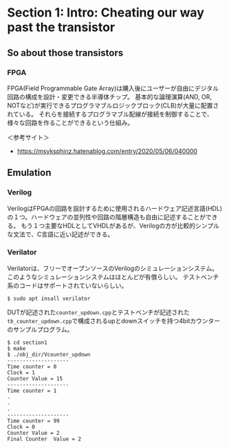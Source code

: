 # Section 1: Intro: Cheating our way past the transistor
## So about those transistors
### FPGA

FPGA(Field Programmable Gate Array)は購入後にユーザーが自由にデジタル回路の構成を設計・変更できる半導体チップ。
基本的な論理演算(AND, OR, NOTなど)が実行できるプログラマブルロジックブロック(CLB)が大量に配置されている。
それらを接続するプログラマブル配線が接続を制御することで、様々な回路を作ることができるという仕組み。


＜参考サイト＞
- https://msyksphinz.hatenablog.com/entry/2020/05/06/040000

## Emulation



### Verilog

VerilogはFPGAの回路を設計するために使用されるハードウェア記述言語(HDL)の１つ。ハードウェアの並列性や回路の階層構造も自由に記述することができる。
もう１つ主要なHDLとしてVHDLがあるが、Verilogの方が比較的シンプルな文法で、C言語に近い記述ができる。


### Verilator

Verilatorは、フリーでオープンソースのVerilogのシミュレーションシステム。このようなシミュレーションシステムはほとんどが有償らしい。
テストベンチ系のコードはサポートされていないらしい。
```
$ sudo apt insall verilator
```

DUTが記述された`counter_updown.cpp`とテストベンチが記述された`tb_counter_updown.cpp`で構成されるupとdownスイッチを持つ4bitカウンターのサンプルプログラム。

```
$ cd section1
$ make
$ ./obj_dir/Vcounter_updown
--------------------
Time counter = 0
Clock = 1
Counter Value = 15
--------------------
Time counter = 1
.
.
.
--------------------
Time counter = 99
Clock = 0
Counter Value = 2
Final Counter  Value = 2
```
